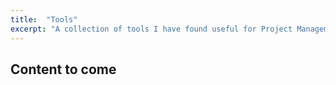 ```yaml
---
title:  "Tools"
excerpt: "A collection of tools I have found useful for Project Management."
---
```


## Content to come